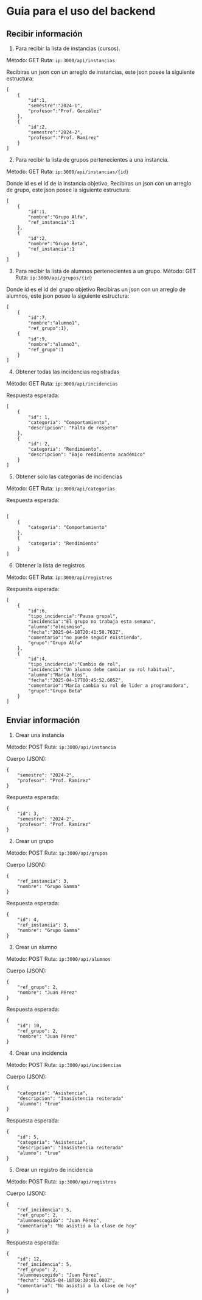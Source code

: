 # Guia para el uso del backend

## Recibir información
1. Para recibir la lista de instancias (cursos).

Método: GET
Ruta: `ip:3000/api/instancias`


Recibiras un json con un arreglo de instancias, este json posee la siguiente estructura: 
```
[
    {
        "id":1,
        "semestre":"2024-1",
        "profesor":"Prof. González"
    },
    {
        "id":2,
        "semestre":"2024-2",
        "profesor":"Prof. Ramírez"
    }
]
```

2. Para recibir la lista de grupos pertenecientes a una instancia.

Método: GET
Ruta: `ip:3000/api/instancias/{id}`

Donde id es el id de la instancia objetivo, Recibiras un json con un arreglo de grupo, este json posee la siguiente estructura: 
```
[
    {
        "id":1,
        "nombre":"Grupo Alfa",
        "ref_instancia":1
    },
    {
        "id":2,
        "nombre":"Grupo Beta",
        "ref_instancia":1
    }
]
```

3. Para recibir la lista de alumnos pertenecientes a un grupo.
Método: GET
Ruta: `ip:3000/api/grupos/{id}`

Donde id es el id del grupo objetivo
Recibiras un json con un arreglo de alumnos, este json posee la siguiente estructura: 

```
[
    {
        "id":7,
        "nombre":"alumno1",
        "ref_grupo":1},
    {
        "id":9,
        "nombre":"alumno3",
        "ref_grupo":1
    }
]
```


4. Obtener todas las incidencias registradas

Método: GET
Ruta: `ip:3000/api/incidencias`

Respuesta esperada:

```
[
    {
        "id": 1,
        "categoria": "Comportamiento",
        "descripcion": "Falta de respeto"
    },
    {
        "id": 2,
        "categoria": "Rendimiento",
        "descripcion": "Bajo rendimiento académico"
    }
]
```

5. Obtener solo las categorías de incidencias

Método: GET
Ruta: `ip:3000/api/categorias`

Respuesta esperada:

```

[
    {
        "categoria": "Comportamiento"
    },
    {
        "categoria": "Rendimiento"
    }
]

```

6. Obtener la lista de registros

Método: GET
Ruta: `ip:3000/api/registros`

Respuesta esperada:
```
[
    {
        "id":6,
        "tipo_incidencia":"Pausa grupal",
        "incidencia":"El grupo no trabaja esta semana",
        "alumno":"elmismiso",
        "fecha":"2025-04-18T20:41:58.763Z",
        "comentario":"no puede seguir existiendo",
        "grupo":"Grupo Alfa"
    },
    {
        "id":4,
        "tipo_incidencia":"Cambio de rol",
        "incidencia":"Un alumno debe cambiar su rol habitual",
        "alumno":"María Ríos",
        "fecha":"2025-04-17T00:45:52.605Z",
        "comentario":"María cambia su rol de lider a programadora",
        "grupo":"Grupo Beta"
    }
]
```

## Enviar información 
1. Crear una instancia

Método: POST
Ruta: `ip:3000/api/instancia`

Cuerpo (JSON):
```
{
    "semestre": "2024-2",
    "profesor": "Prof. Ramírez"
}
```

Respuesta esperada:

```
{
    "id": 3,
    "semestre": "2024-2",
    "profesor": "Prof. Ramírez"
}

```
2. Crear un grupo

Método: POST
Ruta: `ip:3000/api/grupos`

Cuerpo (JSON):

```
{
    "ref_instancia": 3,
    "nombre": "Grupo Gamma"
}

```
Respuesta esperada:

```
{
    "id": 4,
    "ref_instancia": 3,
    "nombre": "Grupo Gamma"
}

```
3. Crear un alumno

Método: POST
Ruta: `ip:3000/api/alumnos`

Cuerpo (JSON):

```
{
    "ref_grupo": 2,
    "nombre": "Juan Pérez"
}

```
Respuesta esperada:

```
{
    "id": 10,
    "ref_grupo": 2,
    "nombre": "Juan Pérez"
}

```
4. Crear una incidencia

Método: POST
Ruta: `ip:3000/api/incidencias`


Cuerpo (JSON):

```
{
    "categoria": "Asistencia",
    "descripcion": "Inasistencia reiterada"
    "alumno": "true"
}

```
Respuesta esperada:

```
{
    "id": 5,
    "categoria": "Asistencia",
    "descripcion": "Inasistencia reiterada"
    "alumno": "true"
}

```
5. Crear un registro de incidencia

Método: POST
Ruta: `ip:3000/api/registros`

Cuerpo (JSON):

```
{
    "ref_incidencia": 5,
    "ref_grupo": 2,
    "alumnoescogido": "Juan Pérez",
    "comentario": "No asistió a la clase de hoy"
}

```
Respuesta esperada:

```
{
    "id": 12,
    "ref_incidencia": 5,
    "ref_grupo": 2,
    "alumnoescogido": "Juan Pérez",
    "fecha": "2025-04-18T10:30:00.000Z",
    "comentario": "No asistió a la clase de hoy"
}

```